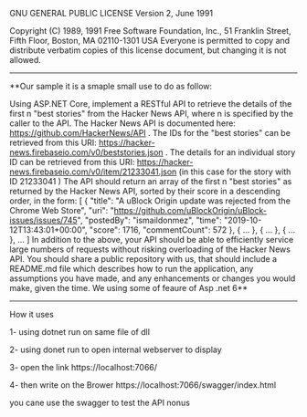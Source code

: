  GNU GENERAL PUBLIC LICENSE
 Version 2, June 1991

 Copyright (C) 1989, 1991 Free Software Foundation, Inc.,
 51 Franklin Street, Fifth Floor, Boston, MA 02110-1301 USA
 Everyone is permitted to copy and distribute verbatim copies
 of this license document, but changing it is not allowed.

------------------------------------------------------------------------------------------------
**Our sample it is a smaple small use to do as follow: 

Using ASP.NET Core, implement a RESTful API to retrieve the details of the first n "best stories" from the Hacker News API, where n is specified by the caller to the API. 
The Hacker News API is documented here: https://github.com/HackerNews/API . 
The IDs for the "best stories" can be retrieved from this URI: https://hacker-news.firebaseio.com/v0/beststories.json . 
The details for an individual story ID can be retrieved from this URI: https://hacker-news.firebaseio.com/v0/item/21233041.json (in this case for the story with ID 
21233041 ) 
The API should return an array of the first n "best stories" as returned by the Hacker News API, sorted by their score in a descending order, in the form: 
[ 
{ 
"title": "A uBlock Origin update was rejected from the Chrome Web Store", 
"uri": "https://github.com/uBlockOrigin/uBlock-issues/issues/745", 
"postedBy": "ismaildonmez", 
"time": "2019-10-12T13:43:01+00:00", 
"score": 1716, 
"commentCount": 572 
}, 
{ ... }, 
{ ... }, 
{ ... }, 
... 
] 
In addition to the above, your API should be able to efficiently service large numbers of requests without risking overloading of the Hacker News API. 
You should share a public repository with us, that should include a README.md file which describes how to run the application, any assumptions you have made, and 
any enhancements or changes you would make, given the time. 
We using some of feaure of Asp .net 6** 

-------------------------------------------------------------------------

How it uses  

1- using dotnet run on same file of dll 

2- using donet run to open internal webserver to display 

3- open the link https://localhost:7066/ 

4- then write on the Brower https://localhost:7066/swagger/index.html 



you cane use the swagger to test the API nonus 

